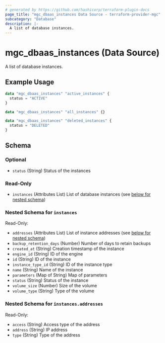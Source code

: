 ```yaml
---
# generated by https://github.com/hashicorp/terraform-plugin-docs
page_title: "mgc_dbaas_instances Data Source - terraform-provider-mgc"
subcategory: "Database"
description: |-
  A list of database instances.
---
```


# mgc_dbaas_instances (Data Source)

A list of database instances.

## Example Usage

```terraform
data "mgc_dbaas_instances" "active_instances" {
  status = "ACTIVE"
}

data "mgc_dbaas_instances" "all_instances" {}

data "mgc_dbaas_instances" "deleted_instances" {
  status = "DELETED"
}
```

<!-- schema generated by tfplugindocs -->
## Schema

### Optional

- `status` (String) Status of the instances

### Read-Only

- `instances` (Attributes List) List of database instances (see [below for nested schema](#nestedatt--instances))

<a id="nestedatt--instances"></a>
### Nested Schema for `instances`

Read-Only:

- `addresses` (Attributes List) List of instance addresses (see [below for nested schema](#nestedatt--instances--addresses))
- `backup_retention_days` (Number) Number of days to retain backups
- `created_at` (String) Creation timestamp of the instance
- `engine_id` (String) ID of the engine
- `id` (String) ID of the instance
- `instance_type_id` (String) ID of the instance type
- `name` (String) Name of the instance
- `parameters` (Map of String) Map of parameters
- `status` (String) Status of the instance
- `volume_size` (Number) Size of the volume
- `volume_type` (String) Type of the volume

<a id="nestedatt--instances--addresses"></a>
### Nested Schema for `instances.addresses`

Read-Only:

- `access` (String) Access type of the address
- `address` (String) IP address
- `type` (String) Type of the address
